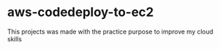 # aws-codedeploy-to-ec2
This projects was made with the practice purpose to improve my cloud skills
